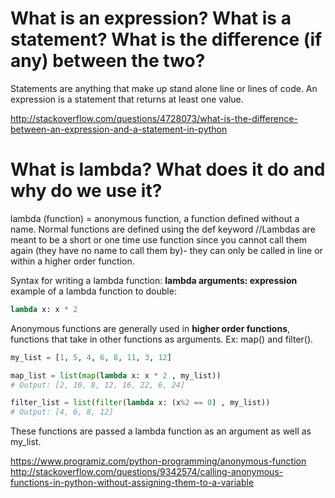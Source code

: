 # What is an expression? What is a statement? What is the difference (if any) between the two?
Statements are anything that make up stand alone line or lines of code.
An expression is a statement that returns at least one value. 

http://stackoverflow.com/questions/4728073/what-is-the-difference-between-an-expression-and-a-statement-in-python


# What is lambda? What does it do and why do we use it?
lambda (function) = anonymous function, a function defined without a name.
Normal functions are defined using the def keyword
//Lambdas are meant to be a short or one time use function since you cannot call them again (they have no name to call them by)- they can only be called in line or within a higher order function.

Syntax for writing a lambda function:
**lambda arguments: expression**
example of a lambda function to double:
``` python
lambda x: x * 2
```

Anonymous functions are generally used in **higher order functions**, functions that take in other functions as arguments. Ex: map() and filter().

``` python
my_list = [1, 5, 4, 6, 8, 11, 3, 12]

map_list = list(map(lambda x: x * 2 , my_list))
# Output: [2, 10, 8, 12, 16, 22, 6, 24]

filter_list = list(filter(lambda x: (x%2 == 0) , my_list))
# Output: [4, 6, 8, 12]
```
These functions are passed a lambda function as an argument as well as my_list.

https://www.programiz.com/python-programming/anonymous-function
http://stackoverflow.com/questions/9342574/calling-anonymous-functions-in-python-without-assigning-them-to-a-variable
